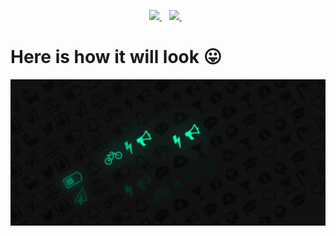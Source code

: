 <p align='center'>
  
  <a href="https://www.linkedin.com/in/akash-kumar-singh-2ab64217a/">
    <img src="https://img.shields.io/badge/linkedin-%230077B5.svg?&style=for-the-badge&logo=linkedin&logoColor=white" />
  </a>&nbsp;&nbsp;
  <a href="https://instagram.com/connectedakash2410">
    <img src="https://img.shields.io/badge/instagram-%23E4405F.svg?&style=for-the-badge&logo=instagram&logoColor=white" />        
  </a>&nbsp;&nbsp;
  
</p>


# Here is how it will look 😛
![final_site](demo-animation.png)

